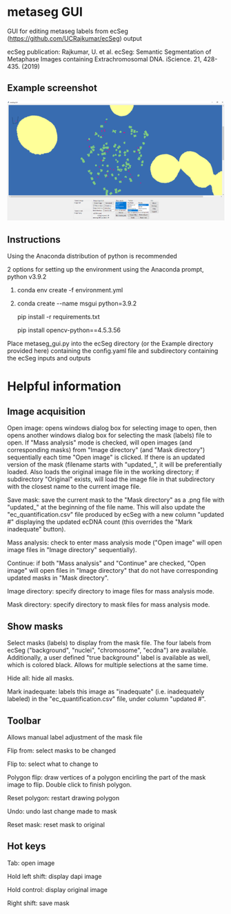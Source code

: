 # metaseg GUI
GUI for editing metaseg labels from ecSeg (https://github.com/UCRajkumar/ecSeg) output

ecSeg publication:
Rajkumar, U. et al. ecSeg: Semantic Segmentation of Metaphase Images containing Extrachromosomal DNA. iScience. 21, 428-435. (2019)

## Example screenshot
![alt text](https://github.com/yanglum/metaseg_gui/blob/main/screenshot.png)

## Instructions
Using the Anaconda distribution of python is recommended

2 options for setting up the environment using the Anaconda prompt, python v3.9.2

1) 	conda env create -f environment.yml

2) 	conda create --name msgui python=3.9.2
	
	  pip install -r requirements.txt
    
	  pip install opencv-python==4.5.3.56
  
Place metaseg_gui.py into the ecSeg directory (or the Example directory provided here) containing the config.yaml file and subdirectory containing the ecSeg inputs and outputs

# Helpful information

## Image acquisition
Open image: opens windows dialog box for selecting image to open, then opens another windows dialog box for selecting the mask (labels) file to open. If "Mass analysis" mode is checked, will open images (and corresponding masks) from "Image directory" (and "Mask directory") sequentially each time "Open image" is clicked. If there is an updated version of the mask (filename starts with "updated_", it will be preferentially loaded. Also loads the original image file in the working directory; if subdirectory "Original" exists, will load the image file in that subdirectory with the closest name to the current image file.

Save mask: save the current mask to the "Mask directory" as a .png file with "updated_" at the beginning of the file name. This will also update the "ec_quantification.csv" file produced by ecSeg with a new column "updated #" displaying the updated ecDNA count (this overrides the "Mark inadequate" button).

Mass analysis: check to enter mass analysis mode ("Open image" will open image files in "Image directory" sequentially).

Continue: if both "Mass analysis" and "Continue" are checked, "Open image" will open files in "Image directory" that do not have corresponding updated masks in "Mask directory".

Image directory: specify directory to image files for mass analysis mode.

Mask directory: specify directory to mask files for mass analysis mode.

## Show masks
Select masks (labels) to display from the mask file. The four labels from ecSeg ("background", "nuclei", "chromosome", "ecdna") are available. Additionally, a user defined "true background" label is available as well, which is colored black. Allows for multiple selections at the same time.

Hide all: hide all masks.

Mark inadequate: labels this image as "inadequate" (i.e. inadequately labeled) in the "ec_quantification.csv" file, under column "updated #".

## Toolbar
Allows manual label adjustment of the mask file

Flip from: select masks to be changed

Flip to: select what to change to

Polygon flip: draw vertices of a polygon encirling the part of the mask image to flip. Double click to finish polygon.

Reset polygon: restart drawing polygon

Undo: undo last change made to mask

Reset mask: reset mask to original

## Hot keys
Tab: open image

Hold left shift: display dapi image

Hold control: display original image

Right shift: save mask
